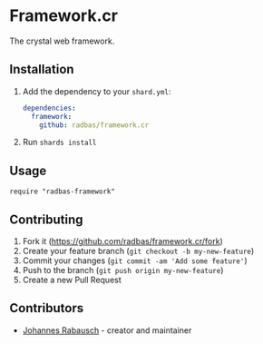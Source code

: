 # Framework.cr

The crystal web framework.

## Installation

1. Add the dependency to your `shard.yml`:

   ```yaml
   dependencies:
     framework:
       github: radbas/framework.cr
   ```

2. Run `shards install`

## Usage

```crystal
require "radbas-framework"
```

## Contributing

1. Fork it (<https://github.com/radbas/framework.cr/fork>)
2. Create your feature branch (`git checkout -b my-new-feature`)
3. Commit your changes (`git commit -am 'Add some feature'`)
4. Push to the branch (`git push origin my-new-feature`)
5. Create a new Pull Request

## Contributors

- [Johannes Rabausch](https://github.com/jrabausch) - creator and maintainer
